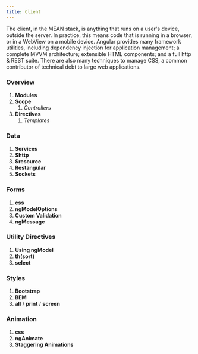 ```yaml
---
title: Client
---
```


The client, in the MEAN stack, is anything that runs on a user's device, outside the server. In practice, this means code that is running in a browser, or in a WebView on a mobile device. Angular provides many framework utilities, including dependency injection for application management; a complete MVVM architecture; extensible HTML components; and a full http & REST suite. There are also many techniques to manage CSS, a common contributor of technical debt to large web applications.

### Overview
1. **Modules**
1. **Scope**
    1. *Controllers*
1. **Directives**
    1. *Templates*

### Data
1. **Services**
1. **$http**
1. **$resource**
1. **Restangular**
1. **Sockets**

### Forms
1. **css**
1. **ngModelOptions**
1. **Custom Validation**
1. **ngMessage**

### Utility Directives
1. **Using ngModel**
1. **th(sort)**
1. **select**

### Styles
1. **Bootstrap**
1. **BEM**
1. **all** / **print** / **screen**

### Animation
1. **css**
1. **ngAnimate**
1. **Staggering Animations**
